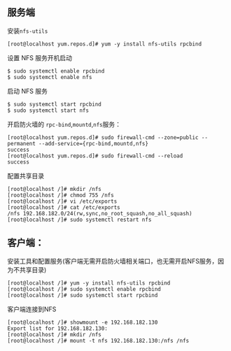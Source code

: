 ## 服务端

安装`nfs-utils`

```shell
[root@localhost yum.repos.d]# yum -y install nfs-utils rpcbind
```

设置 NFS 服务开机启动

```shell
$ sudo systemctl enable rpcbind
$ sudo systemctl enable nfs
```

启动 NFS 服务

```shell
$ sudo systemctl start rpcbind
$ sudo systemctl start nfs
```

开启防火墙的 `rpc-bind`,`mountd`,`nfs`服务：

```shell
[root@localhost yum.repos.d]# sudo firewall-cmd --zone=public --permanent --add-service={rpc-bind,mountd,nfs}
success
[root@localhost yum.repos.d]# sudo firewall-cmd --reload
success
```

配置共享目录

```shell
[root@localhost /]# mkdir /nfs
[root@localhost /]# chmod 755 /nfs
[root@localhost /]# vi /etc/exports
[root@localhost /]# cat /etc/exports
/nfs 192.168.182.0/24(rw,sync,no_root_squash,no_all_squash)
[root@localhost /]# sudo systemctl restart nfs
```

## 客户端：

安装工具和配置服务(客户端无需开启防火墙相关端口，也无需开启NFS服务，因为不共享目录)

```shell
[root@localhost /]# yum -y install nfs-utils rpcbind
[root@localhost /]# sudo systemctl enable rpcbind
[root@localhost /]# sudo systemctl start rpcbind
```

客户端连接到NFS

```shell
[root@localhost /]# showmount -e 192.168.182.130
Export list for 192.168.182.130:
[root@localhost /]# mkdir /nfs
[root@localhost /]# mount -t nfs 192.168.182.130:/nfs /nfs
```

